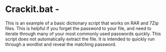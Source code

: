 # Crackit.bat - 

This is an example of a basic dictionary script that works on RAR and 7Zip files.  This is helpful if you forget the password to your file, and need to iterate through many of your most commonly used passwords quickly. 
This script does not automatically extract the file.  It is intended to quickly run through a wordlist and reveal the matching password.  
